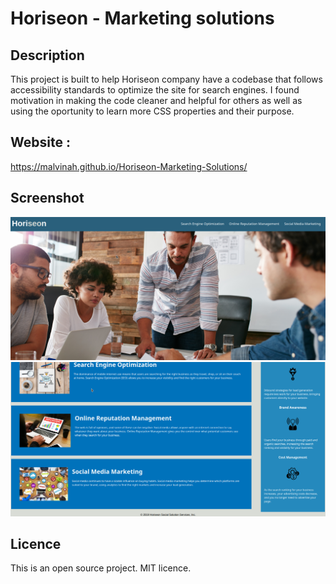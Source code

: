 # Horiseon - Marketing solutions

## Description

This project is built to help Horiseon company have a codebase that follows accessibility standards to optimize the site for search engines. I found motivation in making the code cleaner and helpful for others as well as using the oportunity to learn more CSS properties and their purpose. 

## Website :

https://malvinah.github.io/Horiseon-Marketing-Solutions/

## Screenshot

![First half of the webpage](./assets/images/horiseon.png?raw=true "Horiseon 1")
![Second half of the webpage](./assets/images/horiseon2.png?raw=true "Horiseon 2")

 
## Licence

This is an open source project. MIT licence.